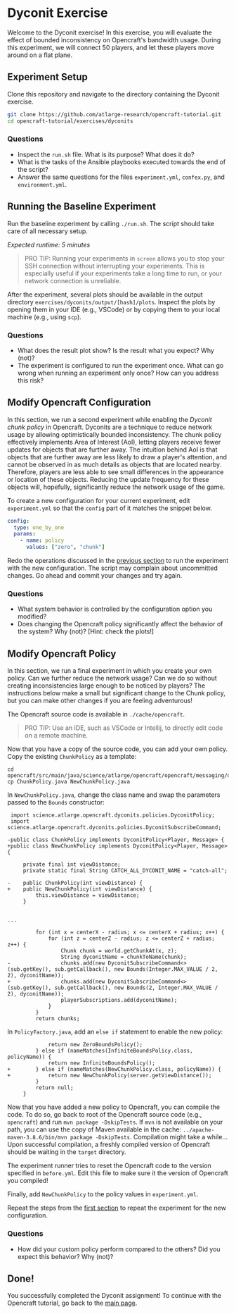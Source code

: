 # Dyconit Exercise

Welcome to the Dyconit exercise!
In this exercise, you will evaluate the effect of bounded inconsistency on Opencraft's bandwidth usage.
During this experiment, we will connect 50 players, and let these players move around on a flat plane.

## Experiment Setup

Clone this repository and navigate to the directory containing the Dyconit exercise.

```bash
git clone https://github.com/atlarge-research/opencraft-tutorial.git
cd opencraft-tutorial/exercises/dyconits
```

### Questions

- Inspect the `run.sh` file. What is its purpose? What does it do?
- What is the tasks of the Ansible playbooks executed towards the end of the script?
- Answer the same questions for the files `experiment.yml`, `confex.py`, and `environment.yml`.

## Running the Baseline Experiment

Run the baseline experiment by calling `./run.sh`. The script should take care of all necessary setup.

_Expected runtime: 5 minutes_

> PRO TIP: Running your experiments in `screen` allows you to stop your SSH connection without interrupting your experiments. This is especially useful if your experiments take a long time to run, or your network connection is unreliable.

After the experiment, several plots should be available in the output directory `exercises/dyconits/output/[hash]/plots`. Inspect the plots by opening them in your IDE (e.g., VSCode) or by copying them to your local machine (e.g., using `scp`).

### Questions

- What does the result plot show? Is the result what you expect? Why (not)?
- The experiment is configured to run the experiment once. What can go wrong when running an experiment only once? How can you address this risk?

## Modify Opencraft Configuration

In this section, we run a second experiment while enabling the _Dyconit chunk policy_ in Opencraft.
Dyconits are a technique to reduce network usage by allowing optimistically bounded inconsistency.
The chunk policy effectively implements Area of Interest (AoI), letting players receive fewer updates for objects that are further away.
The intuition behind AoI is that objects that are further away are less likely to draw a player's attention, and cannot be observed in as much details as objects that are located nearby.
Therefore, players are less able to see small differences in the appearance or location of these objects.
Reducing the update frequency for these objects will, hopefully, significantly reduce the network usage of the game.

To create a new configuration for your current experiment, edit `experiment.yml` so that the `config` part of it matches the snippet below.

```yml
config:
  type: one_by_one
  params:
    - name: policy
      values: ["zero", "chunk"]
```

Redo the operations discussed in the [previous section](#running-the-baseline-experiment) to run the experiment with the new configuration.
The script may complain about uncommitted changes. Go ahead and commit your changes and try again.

### Questions

- What system behavior is controlled by the configuration option you modified?
- Does changing the Opencraft policy significantly affect the behavior of the system? Why (not)? [Hint: check the plots!]

## Modify Opencraft Policy

In this section, we run a final experiment in which you create your own policy. Can we further reduce the network usage?
Can we do so without creating inconsistencies large enough to be noticed by players?
The instructions below make a small but significant change to the Chunk policy, but you can make other changes if you are feeling adventurous!

The Opencraft source code is available in `./cache/opencraft`. 

> PRO TIP: Use an IDE, such as VSCode or Intellij, to directly edit code on a remote machine.

Now that you have a copy of the source code, you can add your own policy.
Copy the existing `ChunkPolicy` as a template:

```
cd opencraft/src/main/java/science/atlarge/opencraft/opencraft/messaging/dyconits/policies
cp ChunkPolicy.java NewChunkPolicy.java
```

 In `NewChunkPolicy.java`, change the class name and swap the parameters passed to the `Bounds` constructor:

```
 import science.atlarge.opencraft.dyconits.policies.DyconitPolicy;
 import science.atlarge.opencraft.dyconits.policies.DyconitSubscribeCommand;
 
-public class ChunkPolicy implements DyconitPolicy<Player, Message> {
+public class NewChunkPolicy implements DyconitPolicy<Player, Message> {
 
     private final int viewDistance;
     private static final String CATCH_ALL_DYCONIT_NAME = "catch-all";
 
-    public ChunkPolicy(int viewDistance) {
+    public NewChunkPolicy(int viewDistance) {
         this.viewDistance = viewDistance;
     }
 

...

         for (int x = centerX - radius; x <= centerX + radius; x++) {
             for (int z = centerZ - radius; z <= centerZ + radius; z++) {
                 Chunk chunk = world.getChunkAt(x, z);
                 String dyconitName = chunkToName(chunk);
-                chunks.add(new DyconitSubscribeCommand<>(sub.getKey(), sub.getCallback(), new Bounds(Integer.MAX_VALUE / 2, 2), dyconitName));
+                chunks.add(new DyconitSubscribeCommand<>(sub.getKey(), sub.getCallback(), new Bounds(2, Integer.MAX_VALUE / 2), dyconitName));
                 playerSubscriptions.add(dyconitName);
             }
         }
         return chunks;
```

In `PolicyFactory.java`, add an `else if` statement to enable the new policy:

```
             return new ZeroBoundsPolicy();
         } else if (nameMatches(InfiniteBoundsPolicy.class, policyName)) {
             return new InfiniteBoundsPolicy();
+        } else if (nameMatches(NewChunkPolicy.class, policyName)) {
+            return new NewChunkPolicy(server.getViewDistance());
         }
         return null;
     }
```

Now that you have added a new policy to Opencraft, you can compile the code. To do so, go back to root of the Opencraft source code (e.g., `opencraft`) and run `mvn package -DskipTests`.
If `mvn` is not available on your path, you can use the copy of Maven available in the cache: `../apache-maven-3.8.6/bin/mvn package -DskipTests`.
Compilation might take a while...
Upon successful compilation, a freshly compiled version of Opencraft should be waiting in the `target` directory.

The experiment runner tries to reset the Opencraft code to the version specified in `before.yml`.
Edit this file to make sure it the version of Opencraft you compiled!

Finally, add `NewChunkPolicy` to the policy values in `experiment.yml`.

Repeat the steps from the [first section](#running-the-baseline-experiment) to repeat the experiment for the new configuration.

### Questions

- How did your custom policy perform compared to the others? Did you expect this behavior? Why (not)?

## Done!

You successfully completed the Dyconit assignment!
To continue with the Opencraft tutorial, go back to the [main page](../../README.md#exercises).
